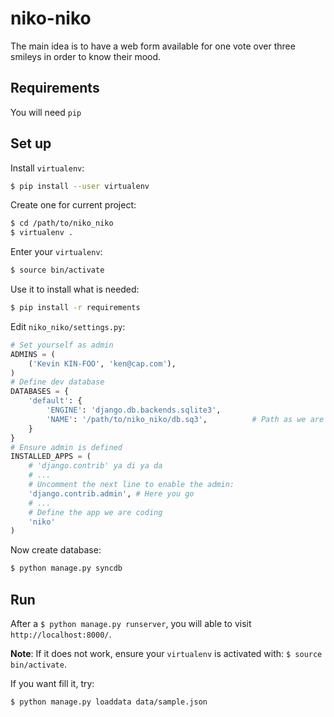 niko-niko
=========

The main idea is to have a web form available for one vote over three smileys in order to know their mood.

Requirements
------------

You will need `pip`

Set up
------

Install `virtualenv`:

```sh
$ pip install --user virtualenv
```

Create one for current project:
```sh
$ cd /path/to/niko_niko
$ virtualenv .
```

Enter your `virtualenv`:
```sh
$ source bin/activate
```

Use it to install what is needed:
```sh
$ pip install -r requirements
```

Edit `niko_niko/settings.py`:
```python
# Set yourself as admin
ADMINS = (
    ('Kevin KIN-FOO', 'ken@cap.com'),
)
# Define dev database
DATABASES = {
    'default': {
        'ENGINE': 'django.db.backends.sqlite3',
        'NAME': '/path/to/niko_niko/db.sq3',          # Path as we are using sqlite3.
    }
}
# Ensure admin is defined
INSTALLED_APPS = (
    # 'django.contrib' ya di ya da
    # ...
    # Uncomment the next line to enable the admin:
    'django.contrib.admin', # Here you go
    # ...
    # Define the app we are coding
    'niko'
)
```

Now create database:
```sh
$ python manage.py syncdb
```

Run
---

After a `$ python manage.py runserver`, you will able to visit `http://localhost:8000/`.

__Note__: If it does not work, ensure your `virtualenv` is activated with: `$ source bin/activate`.

If you want fill it, try:
```sh
$ python manage.py loaddata data/sample.json
```
